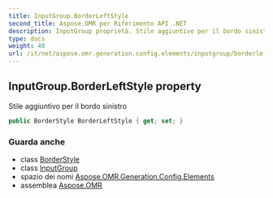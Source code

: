 ```yaml
---
title: InputGroup.BorderLeftStyle
second_title: Aspose.OMR per Riferimento API .NET
description: InputGroup proprietà. Stile aggiuntivo per il bordo sinistro
type: docs
weight: 40
url: /it/net/aspose.omr.generation.config.elements/inputgroup/borderleftstyle/
---
```

## InputGroup.BorderLeftStyle property

Stile aggiuntivo per il bordo sinistro

```csharp
public BorderStyle BorderLeftStyle { get; set; }
```

### Guarda anche

* class [BorderStyle](../../../aspose.omr.generation.config/borderstyle/)
* class [InputGroup](../)
* spazio dei nomi [Aspose.OMR.Generation.Config.Elements](../../inputgroup/)
* assemblea [Aspose.OMR](../../../)


